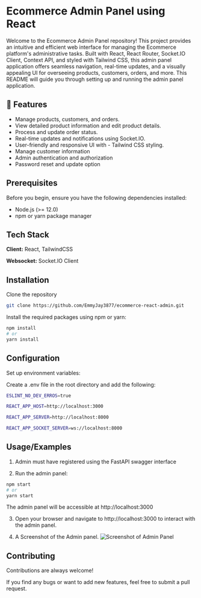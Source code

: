 
# Ecommerce Admin Panel using React

Welcome to the Ecommerce Admin Panel repository! This project provides an intuitive and efficient web interface for managing the Ecommerce platform's administrative tasks. Built with React, React Router, Socket.IO Client, Context API, and styled with Tailwind CSS, this admin panel application offers seamless navigation, real-time updates, and a visually appealing UI for overseeing products, customers, orders, and more. This README will guide you through setting up and running the admin panel application.


## 🧐 Features

- Manage products, customers, and orders.
- View detailed product information and edit product details.
- Process and update order status.
- Real-time updates and notifications using Socket.IO.
- User-friendly and responsive UI with - Tailwind CSS styling.
- Manage customer information
- Admin authentication and authorization
- Password reset and update option
## Prerequisites

Before you begin, ensure you have the following dependencies installed:

- Node.js (>= 12.0)
- npm or yarn package manager
## Tech Stack

**Client:** React, TailwindCSS

**Websocket:** Socket.IO Client


## Installation

Clone the repository

```bash
git clone https://github.com/EmmyJay3877/ecommerce-react-admin.git
```
    
Install the required packages using npm or yarn:

```bash
npm install
# or
yarn install

```
## Configuration

Set up environment variables:

Create a .env file in the root directory and add the following:

```bash
ESLINT_NO_DEV_ERROS=true

REACT_APP_HOST=http://localhost:3000

REACT_APP_SERVER=http://localhost:8000

REACT_APP_SOCKET_SERVER=ws://localhost:8000
```
## Usage/Examples

1. Admin must have registered using the FastAPI swagger interface

2. Run the admin panel:

```bash
npm start
# or
yarn start
```

The admin panel will be accessible at http://localhost:3000

3. Open your browser and navigate to http://localhost:3000 to interact with the admin panel.

4. A Screenshot of the Admin panel.
![Screenshot of Admin Panel](https://res.cloudinary.com/ds3j3naem/image/upload/v1692098934/Screenshot_2023-08-15_122811_tcln6h.png)





## Contributing

Contributions are always welcome!

If you find any bugs or want to add new features, feel free to submit a pull request.